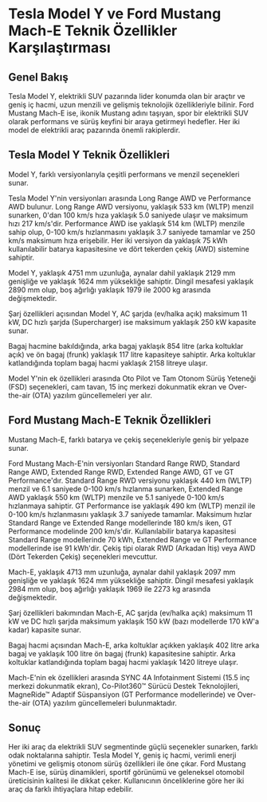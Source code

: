 # Tesla Model Y ve Ford Mustang Mach-E Teknik Özellikler Karşılaştırması

## Genel Bakış

Tesla Model Y, elektrikli SUV pazarında lider konumda olan bir araçtır ve geniş iç hacmi, uzun menzili ve gelişmiş teknolojik özellikleriyle bilinir. Ford Mustang Mach-E ise, ikonik Mustang adını taşıyan, spor bir elektrikli SUV olarak performans ve sürüş keyfini bir araya getirmeyi hedefler. Her iki model de elektrikli araç pazarında önemli rakiplerdir.

## Tesla Model Y Teknik Özellikleri

Model Y, farklı versiyonlarıyla çeşitli performans ve menzil seçenekleri sunar.

Tesla Model Y'nin versiyonları arasında Long Range AWD ve Performance AWD bulunur. Long Range AWD versiyonu, yaklaşık 533 km (WLTP) menzil sunarken, 0'dan 100 km/s hıza yaklaşık 5.0 saniyede ulaşır ve maksimum hızı 217 km/s'dir. Performance AWD ise yaklaşık 514 km (WLTP) menzile sahip olup, 0-100 km/s hızlanmasını yaklaşık 3.7 saniyede tamamlar ve 250 km/s maksimum hıza erişebilir. Her iki versiyon da yaklaşık 75 kWh kullanılabilir batarya kapasitesine ve dört tekerden çekiş (AWD) sistemine sahiptir.

Model Y, yaklaşık 4751 mm uzunluğa, aynalar dahil yaklaşık 2129 mm genişliğe ve yaklaşık 1624 mm yüksekliğe sahiptir. Dingil mesafesi yaklaşık 2890 mm olup, boş ağırlığı yaklaşık 1979 ile 2000 kg arasında değişmektedir.

Şarj özellikleri açısından Model Y, AC şarjda (ev/halka açık) maksimum 11 kW, DC hızlı şarjda (Supercharger) ise maksimum yaklaşık 250 kW kapasite sunar.

Bagaj hacmine bakıldığında, arka bagaj yaklaşık 854 litre (arka koltuklar açık) ve ön bagaj (frunk) yaklaşık 117 litre kapasiteye sahiptir. Arka koltuklar katlandığında toplam bagaj hacmi yaklaşık 2158 litreye ulaşır.

Model Y'nin ek özellikleri arasında Oto Pilot ve Tam Otonom Sürüş Yeteneği (FSD) seçenekleri, cam tavan, 15 inç merkezi dokunmatik ekran ve Over-the-air (OTA) yazılım güncellemeleri yer alır.

## Ford Mustang Mach-E Teknik Özellikleri

Mustang Mach-E, farklı batarya ve çekiş seçenekleriyle geniş bir yelpaze sunar.

Ford Mustang Mach-E'nin versiyonları Standard Range RWD, Standard Range AWD, Extended Range RWD, Extended Range AWD, GT ve GT Performance'dır. Standard Range RWD versiyonu yaklaşık 440 km (WLTP) menzil ve 6.1 saniyede 0-100 km/s hızlanma sunarken, Extended Range AWD yaklaşık 550 km (WLTP) menzile ve 5.1 saniyede 0-100 km/s hızlanmaya sahiptir. GT Performance ise yaklaşık 490 km (WLTP) menzil ile 0-100 km/s hızlanmasını yaklaşık 3.7 saniyede tamamlar. Maksimum hızlar Standard Range ve Extended Range modellerinde 180 km/s iken, GT Performance modelinde 200 km/s'dir. Kullanılabilir batarya kapasitesi Standard Range modellerinde 70 kWh, Extended Range ve GT Performance modellerinde ise 91 kWh'dir. Çekiş tipi olarak RWD (Arkadan İtiş) veya AWD (Dört Tekerden Çekiş) seçenekleri mevcuttur.

Mach-E, yaklaşık 4713 mm uzunluğa, aynalar dahil yaklaşık 2097 mm genişliğe ve yaklaşık 1624 mm yüksekliğe sahiptir. Dingil mesafesi yaklaşık 2984 mm olup, boş ağırlığı yaklaşık 1969 ile 2273 kg arasında değişmektedir.

Şarj özellikleri bakımından Mach-E, AC şarjda (ev/halka açık) maksimum 11 kW ve DC hızlı şarjda maksimum yaklaşık 150 kW (bazı modellerde 170 kW'a kadar) kapasite sunar.

Bagaj hacmi açısından Mach-E, arka koltuklar açıkken yaklaşık 402 litre arka bagaj ve yaklaşık 100 litre ön bagaj (frunk) kapasitesine sahiptir. Arka koltuklar katlandığında toplam bagaj hacmi yaklaşık 1420 litreye ulaşır.

Mach-E'nin ek özellikleri arasında SYNC 4A Infotainment Sistemi (15.5 inç merkezi dokunmatik ekran), Co-Pilot360™ Sürücü Destek Teknolojileri, MagneRide™ Adaptif Süspansiyon (GT Performance modellerinde) ve Over-the-air (OTA) yazılım güncellemeleri bulunmaktadır.

## Sonuç

Her iki araç da elektrikli SUV segmentinde güçlü seçenekler sunarken, farklı odak noktalarına sahiptir. Tesla Model Y, geniş iç hacmi, verimli enerji yönetimi ve gelişmiş otonom sürüş özellikleri ile öne çıkar. Ford Mustang Mach-E ise, sürüş dinamikleri, sportif görünümü ve geleneksel otomobil üreticisinin kalitesi ile dikkat çeker. Kullanıcının önceliklerine göre her iki araç da farklı ihtiyaçlara hitap edebilir.
